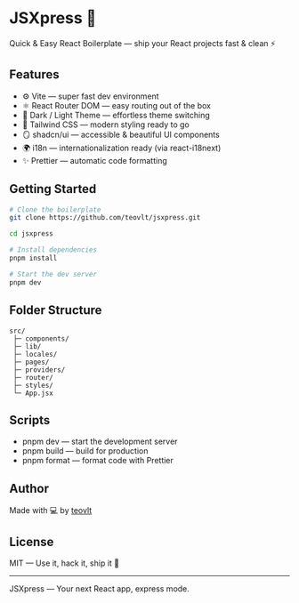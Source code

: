 # JSXpress 🚀

Quick & Easy React Boilerplate — ship your React projects fast & clean ⚡

## Features

- ⚙️ Vite — super fast dev environment
- ⚛️ React Router DOM — easy routing out of the box
- 🌙 Dark / Light Theme — effortless theme switching
- 🎨 Tailwind CSS — modern styling ready to go
- 🪞 shadcn/ui — accessible & beautiful UI components
- 🌍 i18n — internationalization ready (via react-i18next)
- ✨ Prettier — automatic code formatting

## Getting Started

```bash
# Clone the boilerplate
git clone https://github.com/teovlt/jsxpress.git

cd jsxpress

# Install dependencies
pnpm install

# Start the dev server
pnpm dev
```

## Folder Structure

```
src/
 ├─ components/
 ├─ lib/
 ├─ locales/
 ├─ pages/
 ├─ providers/
 ├─ router/
 ├─ styles/
 └─ App.jsx
```

## Scripts

- pnpm dev — start the development server
- pnpm build — build for production
- pnpm format — format code with Prettier

## Author

Made with 💻 by [teovlt](https://github.com/teovlt)

## License

MIT — Use it, hack it, ship it 🚀

---

JSXpress — Your next React app, express mode.
